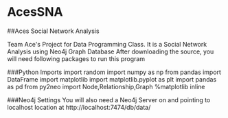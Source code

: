 # AcesSNA
##Aces Social Network Analysis

Team Ace's Project for Data Programming Class. It is a Social Network Analysis using Neo4j Graph Database
After downloading the source, you will need following packages to run this program

###Python Imports
import random
import numpy as np
from pandas import DataFrame
import matplotlib
import matplotlib.pyplot as plt
import pandas as pd
from py2neo import Node,Relationship,Graph
%matplotlib inline

###Neo4j Settings
You will also need a Neo4j Server on and pointing to localhost location at http://localhost:7474/db/data/
